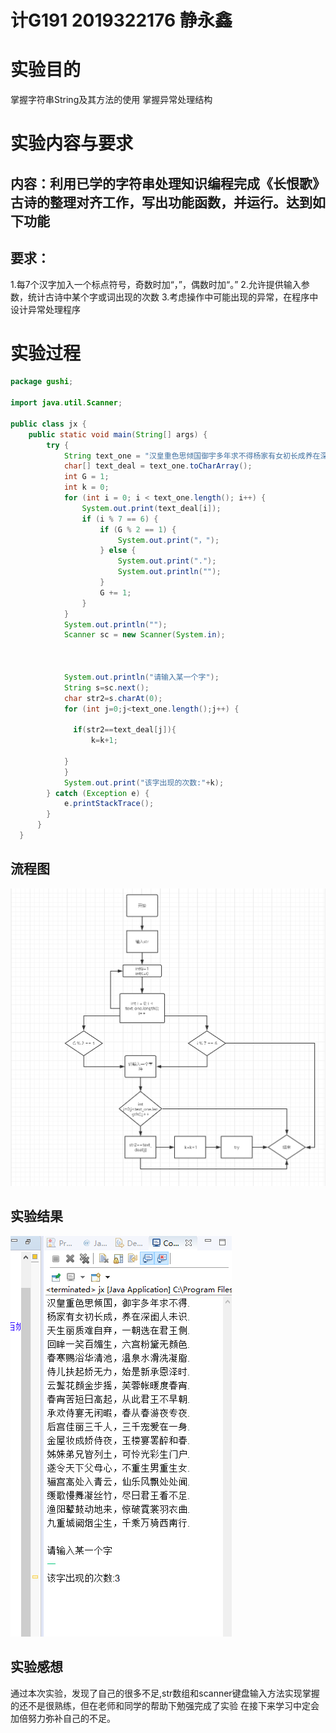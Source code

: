 # 计G191 2019322176 静永鑫
# 实验目的
掌握字符串String及其方法的使用
掌握异常处理结构
# 实验内容与要求
##  内容：利用已学的字符串处理知识编程完成《长恨歌》古诗的整理对齐工作，写出功能函数，并运行。达到如下功能
##  要求：
1.每7个汉字加入一个标点符号，奇数时加“，”，偶数时加“。”
2.允许提供输入参数，统计古诗中某个字或词出现的次数
3.考虑操作中可能出现的异常，在程序中设计异常处理程序
#  实验过程
```java
package gushi;

import java.util.Scanner;

public class jx {
    public static void main(String[] args) {
        try {
            String text_one = "汉皇重色思倾国御宇多年求不得杨家有女初长成养在深闺人未识天生丽质难自弃一朝选在君王侧回眸一笑百媚生六宫粉黛无颜色春寒赐浴华清池温泉水滑洗凝脂侍儿扶起娇无力始是新承恩泽时云鬓花颜金步摇芙蓉帐暖度春宵春宵苦短日高起从此君王不早朝承欢侍宴无闲暇春从春游夜专夜后宫佳丽三千人三千宠爱在一身金屋妆成娇侍夜玉楼宴罢醉和春姊妹弟兄皆列土可怜光彩生门户遂令天下父母心不重生男重生女骊宫高处入青云仙乐风飘处处闻缓歌慢舞凝丝竹尽日君王看不足渔阳鼙鼓动地来惊破霓裳羽衣曲九重城阙烟尘生千乘万骑西南行 ";
            char[] text_deal = text_one.toCharArray();
            int G = 1;
            int k = 0;
            for (int i = 0; i < text_one.length(); i++) {
                System.out.print(text_deal[i]);
                if (i % 7 == 6) {
                    if (G % 2 == 1) {
                        System.out.print("，");
                    } else {
                        System.out.print(".");
                        System.out.println("");
                    }
                    G += 1;
                }
            }
            System.out.println("");
            Scanner sc = new Scanner(System.in);

        
           
            System.out.println("请输入某一个字");
            String s=sc.next();
            char str2=s.charAt(0);
            for (int j=0;j<text_one.length();j++) {
            	
              if(str2==text_deal[j]){
            	  k=k+1;
              
            }
            }
            System.out.print("该字出现的次数:"+k);
        } catch (Exception e) {
            e.printStackTrace();
        }
      }
  }
  ```
  ## 流程图
  ![images](https://github.com/Jingyongxin/Java4/blob/master/流程图.png)
  ## 实验结果
  ![images](https://github.com/Jingyongxin/Java4/blob/master/运行结果.png)
  ## 实验感想
  通过本次实验，发现了自己的很多不足,str数组和scanner键盘输入方法实现掌握的还不是很熟练，但在老师和同学的帮助下勉强完成了实验 在接下来学习中定会加倍努力弥补自己的不足。
